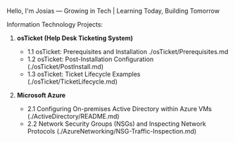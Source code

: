 Hello, I'm Josias — Growing in Tech | Learning Today, Building Tomorrow

Information Technology Projects:

1. **osTicket (Help Desk Ticketing System)**
   - 1.1 osTicket: Prerequisites and Installation ./osTicket/Prerequisites.md 
   - 1.2 osTicket: Post-Installation Configuration (./osTicket/PostInstall.md)
   - 1.3 osTicket: Ticket Lifecycle Examples (./osTicket/TicketLifecycle.md)

2. **Microsoft Azure**
   - 2.1 Configuring On-premises Active Directory within Azure VMs (./ActiveDirectory/README.md)
   - 2.2 Network Security Groups (NSGs) and Inspecting Network Protocols (./AzureNetworking/NSG-Traffic-Inspection.md)
<!--
**Josalomao/Josalomao** is a ✨ _special_ ✨ repository because its `README.md` (this file) appears on your GitHub profile.

Here are some ideas to get you started:

- 🔭 I’m currently working on ...
- 🌱 I’m currently learning ...
- 👯 I’m looking to collaborate on ...
- 🤔 I’m looking for help with ...
- 💬 Ask me about ...
- 📫 How to reach me: ...
- 😄 Pronouns: ...
- ⚡ Fun fact: ...
-->

